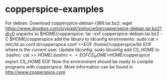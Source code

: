 # copperspice-examples
For debian:
Download copperspice-debian-i386.tar.bz2: 
  wget https://www.dropbox.com/s/ypqsk1zqhocre0q/copperspice-debian.tar.bz2?dl=0
unpacks to $HOME/copperspice:
  tar -xvf copperspice-debian.tar.bz2 -C $HOME/copperspice
add the library to ldconfig envirnmento:
  sudo cat > /etc/ld.so.conf.d/copperspice.conf <<EOF
  /home/<user>/copperspice/lib
  EOF
where <user> is the current user.
Update ldconfig:
  sudo ldconfig
add CS_HOME to .bashrc:
  cat >> $HOME/.bashrc <<EOF
  CS_HOME=$HOME/copperspice
  export CS_HOME
  EOF
Now the environment should be ready to compile programs with copperspice.
More information can be found in http://www.copperspice.com
